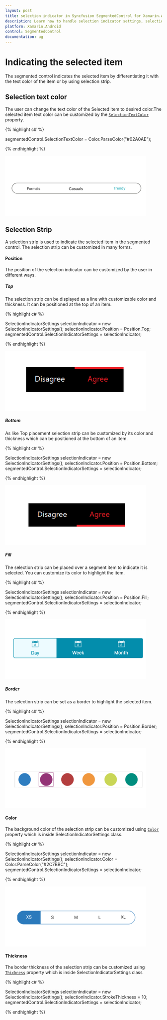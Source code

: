 ```yaml
---
layout: post
title: selection indicator in Syncfusion SegmentedControl for Xamarin.Android
description: Learn how to handle selection indicator settings, selection text color and selection strip in Segmented control
platform: Xamarin.Android
control: SegmentedControl
documentation: ug
---
```


# Indicating the selected item

The segmented control indicates the selected item by differentiating it with the text color of the item or by using selection strip.

## Selection text color

The user can change the text color of the Selected item to desired color.The selected item text color can be customized by the [`SelectionTextColor`](https://help.syncfusion.com/cr/xamarin-android/Syncfusion.Buttons.Android~Syncfusion.Android.Buttons.SfSegmentedControl~SelectionTextColor.html) property.

{% highlight c# %}

segmentedControl.SelectionTextColor = Color.ParseColor("#02A0AE");


{% endhighlight %}

![Xamarin.Android SfSegmentedControl selection text color](images/Selection-indicator/Xamarin_Android_selectiontextcolor.png)

## Selection Strip

A selection strip is used to indicate the selected item in the segmented control. The selection strip can be customized in many forms.

#### Position

The position of the selection indicator can be customized by the user in different ways.

##### Top

The selection strip can be displayed as a line with customizable color and thickness. It can be positioned at the top of an item.

{% highlight c# %}

SelectionIndicatorSettings selectionIndicator = new SelectionIndicatorSettings();
selectionIndicator.Position = Position.Top;
segmentedControl.SelectionIndicatorSettings = selectionIndicator;

{% endhighlight %}

![Selection Strip Top](images/Selection-indicator/Xamarin_Android_Top.png)

##### Bottom

As like Top placement selection strip can be customized by its color and thickness which can be positioned at the bottom of an item.

{% highlight c# %}

SelectionIndicatorSettings selectionIndicator = new SelectionIndicatorSettings();
selectionIndicator.Position = Position.Bottom;
segmentedControl.SelectionIndicatorSettings = selectionIndicator;

{% endhighlight %}

![Selection Strip Bottom](images/Selection-indicator/Xamarin_Android_Bottom.png)

##### Fill

The selection strip can be placed over a segment item to indicate it is selected. You can customize its color to highlight the item.

{% highlight c# %}

SelectionIndicatorSettings selectionIndicator = new SelectionIndicatorSettings();
selectionIndicator.Position = Position.Fill;
segmentedControl.SelectionIndicatorSettings = selectionIndicator;

{% endhighlight %}

![Selection Strip Fill](images/Selection-indicator/Xamarin_Android_Fill.png)

##### Border

The selection strip can be set as a border to highlight the selected item.

{% highlight c# %}

SelectionIndicatorSettings selectionIndicator = new SelectionIndicatorSettings();
selectionIndicator.Position = Position.Border;
segmentedControl.SelectionIndicatorSettings = selectionIndicator;

{% endhighlight %}

![Selection Strip Border](images/Selection-indicator/Xamarin_Android_Border.png)

#### Color

The background color of the selection strip can be customized using [`Color`](https://help.syncfusion.com/cr/xamarin-android/Syncfusion.Buttons.Android~Syncfusion.Android.Buttons.SfSegmentItem~SelectionTextColor.html) property which is inside SelectionIndicatorSettings class.

{% highlight c# %}

SelectionIndicatorSettings selectionIndicator = new SelectionIndicatorSettings();
selectionIndicator.Color = Color.ParseColor("#2C7BBC");
segmentedControl.SelectionIndicatorSettings = selectionIndicator;

{% endhighlight %}

![Selection Strip Color](images/Selection-indicator/Xamarin_Android_stripcolor.png)

#### Thickness

The border thickness of the selection strip can be customized using [`Thickness`](https://help.syncfusion.com/cr/xamarin-android/Syncfusion.Buttons.Android~Syncfusion.Android.Buttons.SfSegmentedControl~SegmentBorderThickness.html) property which is inside SelectionIndicatorSettings class

{% highlight c# %}

SelectionIndicatorSettings selectionIndicator = new SelectionIndicatorSettings();
selectionIndicator.StrokeThickness = 10;
segmentedControl.SelectionIndicatorSettings = selectionIndicator;

{% endhighlight %}





